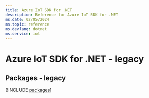 ```yaml
---
title: Azure IoT SDK for .NET
description: Reference for Azure IoT SDK for .NET
ms.date: 02/05/2024
ms.topic: reference
ms.devlang: dotnet
ms.service: iot
---
```

# Azure IoT SDK for .NET - legacy
## Packages - legacy
[!INCLUDE [packages](iot-index.md)]